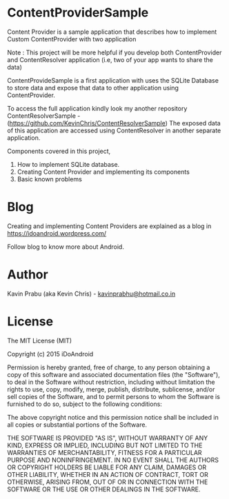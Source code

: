 # ContentProviderSample

Content Provider is a sample application that describes how to implement Custom ContentProvider with two application

Note : This project will be more helpful if you develop both ContentProvider and ContentResolver application (i.e, two of your app wants to share the data) 

ContentProvideSample is a first application with uses the SQLite Database to store data and expose that data to other application using ContentProvider. 

To access the full application kindly look my another repository ContentResolverSample - (https://github.com/KevinChris/ContentResolverSample) The exposed data of this application are accessed using ContentResolver in another separate application.

Components covered in this project,

1. How to implement SQLite database.
2. Creating Content Provider and implementing its components
3. Basic known problems

# Blog

Creating and implementing Content Providers are explained as a blog in https://idoandroid.wordpress.com/

Follow blog to know more about Android.

# Author

Kavin Prabu (aka Kevin Chris) - kavinprabhu@hotmail.co.in

# License

The MIT License (MIT)

Copyright (c) 2015 iDoAndroid

Permission is hereby granted, free of charge, to any person obtaining a copy
of this software and associated documentation files (the "Software"), to deal
in the Software without restriction, including without limitation the rights
to use, copy, modify, merge, publish, distribute, sublicense, and/or sell
copies of the Software, and to permit persons to whom the Software is
furnished to do so, subject to the following conditions:

The above copyright notice and this permission notice shall be included in all
copies or substantial portions of the Software.

THE SOFTWARE IS PROVIDED "AS IS", WITHOUT WARRANTY OF ANY KIND, EXPRESS OR
IMPLIED, INCLUDING BUT NOT LIMITED TO THE WARRANTIES OF MERCHANTABILITY,
FITNESS FOR A PARTICULAR PURPOSE AND NONINFRINGEMENT. IN NO EVENT SHALL THE
AUTHORS OR COPYRIGHT HOLDERS BE LIABLE FOR ANY CLAIM, DAMAGES OR OTHER
LIABILITY, WHETHER IN AN ACTION OF CONTRACT, TORT OR OTHERWISE, ARISING FROM,
OUT OF OR IN CONNECTION WITH THE SOFTWARE OR THE USE OR OTHER DEALINGS IN THE
SOFTWARE.
